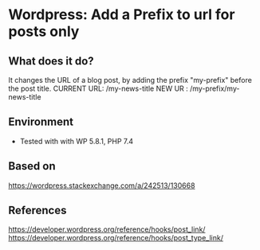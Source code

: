# Wordpress: Add a Prefix to url for posts only 

## What does it do?
It changes the URL of a blog post, by adding the prefix "my-prefix" before the post title. 
CURRENT URL:           /my-news-title
NEW UR     : /my-prefix/my-news-title

## Environment
- Tested with with WP 5.8.1, PHP 7.4

## Based on 
https://wordpress.stackexchange.com/a/242513/130668

## References
https://developer.wordpress.org/reference/hooks/post_link/
https://developer.wordpress.org/reference/hooks/post_type_link/
